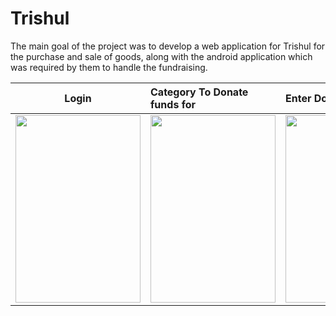 # Trishul

The main goal of the project was to develop a web application for Trishul for the purchase and sale of goods, along with the android application which was required by them to handle the fundraising.

Login | Category To Donate funds for | Enter Donation Amount | Successful Donation 
|:----:|:----|:----|:----:|
<img src="https://github.com/mumbai19/team-10/blob/master/AppScreenShots/Screenshot_20190721-104305.png" width="200" height="300"> | <img src="https://github.com/mumbai19/team-10/blob/master/AppScreenShots/Screenshot_20190721-104330.png" width="200" height="300"> | <img src="https://github.com/mumbai19/team-10/blob/master/AppScreenShots/Screenshot_20190721-104419.png" width="200" height="300"> | <img src="https://github.com/mumbai19/team-10/blob/master/AppScreenShots/Screenshot_20190721-104428.png" width="200" height="300"> |